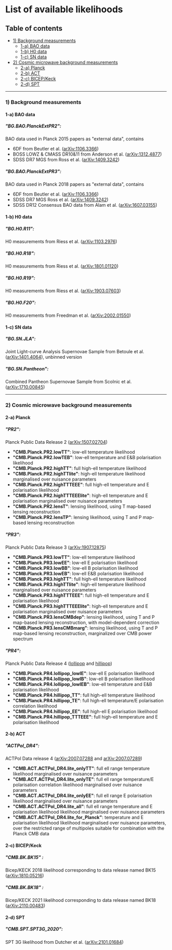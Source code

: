 # List of available likelihoods


## Table of contents

- [1) Background measurements](https://github.com/s-ilic/ECLAIR/tree/master/likelihoods#background-measurements)
  - [1-a) BAO data](https://github.com/s-ilic/ECLAIR/tree/master/likelihoods#bao-data)
  - [1-b) H0 data](https://github.com/s-ilic/ECLAIR/tree/master/likelihoods#h0-data)
  - [1-c) SN data](https://github.com/s-ilic/ECLAIR/tree/master/likelihoods#sn-data)
- [2) Cosmic microwave background measurements](https://github.com/s-ilic/ECLAIR/tree/master/likelihoods#cosmic-microwave-background-measurements)
  - [2-a) Planck](https://github.com/s-ilic/ECLAIR/tree/master/likelihoods#planck)
  - [2-b) ACT](https://github.com/s-ilic/ECLAIR/tree/master/likelihoods#ACT)
  - [2-c) BICEP/Keck](https://github.com/s-ilic/ECLAIR/tree/master/likelihoods#bicepkeck)
  - [2-d) SPT](https://github.com/s-ilic/ECLAIR/tree/master/likelihoods#spt)

-------------

### 1) Background measurements

#### 1-a) BAO data

##### "BG.BAO.PlanckExtPR2":

BAO data used in Planck 2015 papers as "external data", contains
- 6DF from Beutler et al. ([arXiv:1106.3366](https://arxiv.org/abs/1106.3366))
- BOSS LOWZ & CMASS DR10&11 from Anderson et al. ([arXiv:1312.4877](https://arxiv.org/abs/1312.4877))
- SDSS DR7 MGS from Ross et al. ([arXiv:1409.3242](https://arxiv.org/abs/1409.3242))

##### "BG.BAO.PlanckExtPR3":

BAO data used in Planck 2018 papers as "external data", contains
- 6DF from Beutler et al. ([arXiv:1106.3366](https://arxiv.org/abs/1106.3366))
- SDSS DR7 MGS Ross et al. ([arXiv:1409.3242](https://arxiv.org/abs/1409.3242))
- SDSS DR12 Consensus BAO data from Alam et al. ([arXiv:1607.03155](https://arxiv.org/abs/1607.03155))

#### 1-b) H0 data

##### "BG.H0.R11":
H0 measurements from Riess et al. ([arXiv:1103.2976](https://arxiv.org/abs/1103.2976))

##### "BG.H0.R18":
H0 measurements from Riess et al. ([arXiv:1801.01120](https://arxiv.org/abs/1801.01120))

##### "BG.H0.R19":
H0 measurements from Riess et al. ([arXiv:1903.07603](https://arxiv.org/abs/1903.07603))

##### "BG.H0.F20":
H0 measurements from Freedman et al. ([arXiv:2002.01550](https://arxiv.org/abs/2002.01550))

#### 1-c) SN data

##### "BG.SN.JLA":
Joint Light-curve Analysis Supernovae Sample from Betoule et al. ([arXiv:1401.4064](https://arxiv.org/abs/1401.4064)), unbinned version

##### "BG.SN.Pantheon":
Combined Pantheon Supernovae Sample from Scolnic et al. ([arXiv:1710.00845](https://arxiv.org/abs/1710.00845))

-------------

### 2) Cosmic microwave background measurements

#### 2-a) Planck

##### "PR2":

Planck Public Data Release 2 ([arXiv:1507.02704](https://arxiv.org/abs/1507.02704))
- **"CMB.Planck.PR2.lowTT"**: low-ell temperature likelihood
- **"CMB.Planck.PR2.lowTEB"**: low-ell temperature and E&B polarisation likelihood
- **"CMB.Planck.PR2.highTT"**: full high-ell temperature likelihood
- **"CMB.Planck.PR2.highTTlite"**: high-ell temperature likelihood marginalised over nuisance parameters
- **"CMB.Planck.PR2.highTTTEEE"**: full high-ell temperature and E polarisation likelihood
- **"CMB.Planck.PR2.highTTTEEElite"**: high-ell temperature and E polarisation marginalised over nuisance parameters
- **"CMB.Planck.PR2.lensT"**: lensing likelihood, using T map-based lensing reconstruction
- **"CMB.Planck.PR2.lensTP"**: lensing likelihood, using T and P map-based lensing reconstruction

##### "PR3":

Planck Public Data Release 3 ([arXiv:1907.12875](https://arxiv.org/abs/1907.12875))
- **"CMB.Planck.PR3.lowTT"**: low-ell temperature likelihood
- **"CMB.Planck.PR3.lowEE"**: low-ell E polarisation likelihood
- **"CMB.Planck.PR3.lowBB"**: low-ell B polarisation likelihood
- **"CMB.Planck.PR3.lowEB"**: low-ell E&B polarisation likelihood
- **"CMB.Planck.PR3.highTT"**: full high-ell temperature likelihood
- **"CMB.Planck.PR3.highTTlite"**: high-ell temperature likelihood marginalised over nuisance parameters
- **"CMB.Planck.PR3.highTTTEEE"**: full high-ell temperature and E polarisation likelihood
- **"CMB.Planck.PR3.highTTTEEElite"**: high-ell temperature and E polarisation marginalised over nuisance parameters
- **"CMB.Planck.PR3.lensCMBdep"**: lensing likelihood, using T and P map-based lensing reconstruction, with model-dependent correction
- **"CMB.Planck.PR3.lensCMBmarg"**: lensing likelihood, using T and P map-based lensing reconstruction, marginalized over CMB power spectrum

##### "PR4":

Planck Public Data Release 4 ([lollipop](https://github.com/planck-npipe/lollipop) and [hillipop](https://github.com/planck-npipe/hillipop))
- **"CMB.Planck.PR4.lollipop_lowlE"**: low-ell E polarisation likelihood
- **"CMB.Planck.PR4.lollipop_lowlB"**: low-ell B polarisation likelihood
- **"CMB.Planck.PR4.lollipop_lowlEB"**: low-ell temperature and E&B polarisation likelihood
- **"CMB.Planck.PR4.hillipop_TT"**: full high-ell temperature likelihood
- **"CMB.Planck.PR4.hillipop_TE"**: full high-ell temperature/E polarisation correlation likelihood
- **"CMB.Planck.PR4.hillipop_EE"**: full high-ell E polarisation likelihood
- **"CMB.Planck.PR4.hillipop_TTTEEE"**: full high-ell temperature and E polarisation likelihood

#### 2-b) ACT

##### "ACTPol_DR4":

ACTPol Data release 4 ([arXiv:2007.07288](https://arxiv.org/abs/2007.07288) and [arXiv:2007.07289](https://arxiv.org/abs/2007.07289))
- **"CMB.ACT.ACTPol_DR4.lite_onlyTT"**: full ell range temperature likelihood marginalised over nuisance parameters
- **"CMB.ACT.ACTPol_DR4.lite_onlyTE"**: full ell range temperature/E polarisation correlation likelihood marginalised over nuisance parameters
- **"CMB.ACT.ACTPol_DR4.lite_onlyEE"**: full ell range E polarisation likelihood marginalised over nuisance parameters
- **"CMB.ACT.ACTPol_DR4.lite_all"**: full ell range temperature and E polarisation likelihood likelihood marginalised over nuisance parameters
- **"CMB.ACT.ACTPol_DR4.lite_for_Planck"**: temperature and E polarisation likelihood likelihood marginalised over nuisance parameters, over the restricted range of multipoles suitable for combination with the Planck CMB data

#### 2-c) BICEP/Keck

##### "CMB.BK.BK15" :
Bicep/KECK 2018 likelihood corresponding to data release named BK15 ([arXiv:1810.05216](https://arxiv.org/abs/1810.05216))

##### "CMB.BK.BK18" :
Bicep/KECK 2021 likelihood corresponding to data release named BK18 ([arXiv:2110.00483](https://arxiv.org/abs/2110.00483))

#### 2-d) SPT

##### "CMB.SPT.SPT3G_2020":
SPT 3G likelihood from Dutcher et al. ([arXiv:2101.01684](https://arxiv.org/abs/2101.01684))